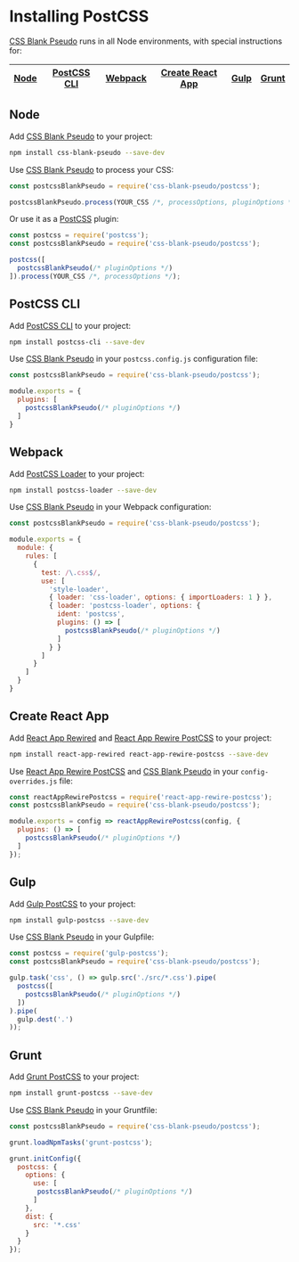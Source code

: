 # Installing PostCSS

[CSS Blank Pseudo] runs in all Node environments, with special instructions for:

| [Node](#node) | [PostCSS CLI](#postcss-cli) | [Webpack](#webpack) | [Create React App](#create-react-app) | [Gulp](#gulp) | [Grunt](#grunt) |
| --- | --- | --- | --- | --- | --- |

## Node

Add [CSS Blank Pseudo] to your project:

```bash
npm install css-blank-pseudo --save-dev
```

Use [CSS Blank Pseudo] to process your CSS:

```js
const postcssBlankPseudo = require('css-blank-pseudo/postcss');

postcssBlankPseudo.process(YOUR_CSS /*, processOptions, pluginOptions */);
```

Or use it as a [PostCSS] plugin:

```js
const postcss = require('postcss');
const postcssBlankPseudo = require('css-blank-pseudo/postcss');

postcss([
  postcssBlankPseudo(/* pluginOptions */)
]).process(YOUR_CSS /*, processOptions */);
```

## PostCSS CLI

Add [PostCSS CLI] to your project:

```bash
npm install postcss-cli --save-dev
```

Use [CSS Blank Pseudo] in your `postcss.config.js` configuration file:

```js
const postcssBlankPseudo = require('css-blank-pseudo/postcss');

module.exports = {
  plugins: [
    postcssBlankPseudo(/* pluginOptions */)
  ]
}
```

## Webpack

Add [PostCSS Loader] to your project:

```bash
npm install postcss-loader --save-dev
```

Use [CSS Blank Pseudo] in your Webpack configuration:

```js
const postcssBlankPseudo = require('css-blank-pseudo/postcss');

module.exports = {
  module: {
    rules: [
      {
        test: /\.css$/,
        use: [
          'style-loader',
          { loader: 'css-loader', options: { importLoaders: 1 } },
          { loader: 'postcss-loader', options: {
            ident: 'postcss',
            plugins: () => [
              postcssBlankPseudo(/* pluginOptions */)
            ]
          } }
        ]
      }
    ]
  }
}
```

## Create React App

Add [React App Rewired] and [React App Rewire PostCSS] to your project:

```bash
npm install react-app-rewired react-app-rewire-postcss --save-dev
```

Use [React App Rewire PostCSS] and [CSS Blank Pseudo] in your
`config-overrides.js`
file:

```js
const reactAppRewirePostcss = require('react-app-rewire-postcss');
const postcssBlankPseudo = require('css-blank-pseudo/postcss');

module.exports = config => reactAppRewirePostcss(config, {
  plugins: () => [
    postcssBlankPseudo(/* pluginOptions */)
  ]
});
```

## Gulp

Add [Gulp PostCSS] to your project:

```bash
npm install gulp-postcss --save-dev
```

Use [CSS Blank Pseudo] in your Gulpfile:

```js
const postcss = require('gulp-postcss');
const postcssBlankPseudo = require('css-blank-pseudo/postcss');

gulp.task('css', () => gulp.src('./src/*.css').pipe(
  postcss([
    postcssBlankPseudo(/* pluginOptions */)
  ])
).pipe(
  gulp.dest('.')
));
```

## Grunt

Add [Grunt PostCSS] to your project:

```bash
npm install grunt-postcss --save-dev
```

Use [CSS Blank Pseudo] in your Gruntfile:

```js
const postcssBlankPseudo = require('css-blank-pseudo/postcss');

grunt.loadNpmTasks('grunt-postcss');

grunt.initConfig({
  postcss: {
    options: {
      use: [
       postcssBlankPseudo(/* pluginOptions */)
      ]
    },
    dist: {
      src: '*.css'
    }
  }
});
```

[CSS Blank Pseudo]: https://github.com/csstools/css-blank-pseudo
[Gulp PostCSS]: https://github.com/postcss/gulp-postcss
[Grunt PostCSS]: https://github.com/nDmitry/grunt-postcss
[PostCSS]: https://github.com/postcss/postcss
[PostCSS CLI]: https://github.com/postcss/postcss-cli
[PostCSS Loader]: https://github.com/postcss/postcss-loader
[React App Rewire PostCSS]: https://github.com/csstools/react-app-rewire-postcss
[React App Rewired]: https://github.com/timarney/react-app-rewired
